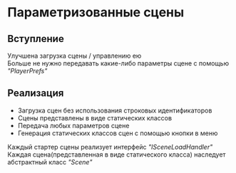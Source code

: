 # Параметризованные сцены

## Вступление

Улучшена загрузка сцены / управлению ею  
Больше не нужно передавать какие-либо параметры сцене с помощью _"PlayerPrefs"_

## Реализация

- Загрузка сцен без использования строковых идентификаторов
- Сцены представлены в виде статических классов
- Передача любых параметров сцене
- Генерация статических классов сцен с помощью кнопки в меню

Каждый стартер сцены реализует интерфейс _"ISceneLoadHandler"_  
Каждая сцена(представленная в виде статического класса) наследует абстрактный класс _"Scene"_
